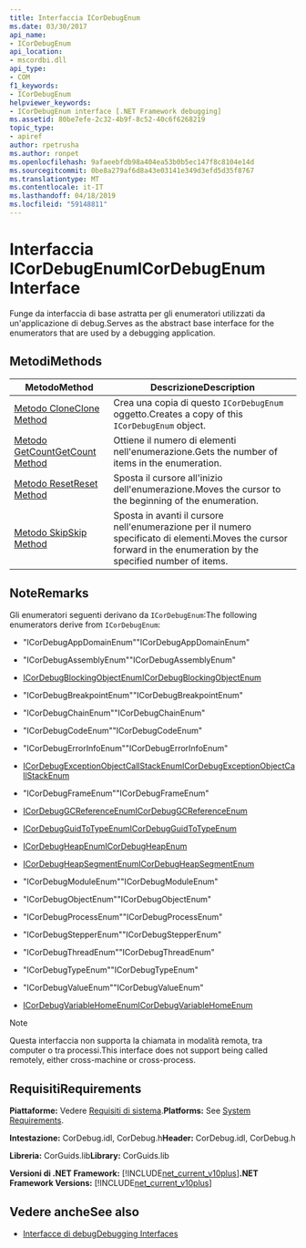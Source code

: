 ```yaml
---
title: Interfaccia ICorDebugEnum
ms.date: 03/30/2017
api_name:
- ICorDebugEnum
api_location:
- mscordbi.dll
api_type:
- COM
f1_keywords:
- ICorDebugEnum
helpviewer_keywords:
- ICorDebugEnum interface [.NET Framework debugging]
ms.assetid: 80be7efe-2c32-4b9f-8c52-40c6f6268219
topic_type:
- apiref
author: rpetrusha
ms.author: ronpet
ms.openlocfilehash: 9afaeebfdb98a404ea53b0b5ec147f8c8104e14d
ms.sourcegitcommit: 0be8a279af6d8a43e03141e349d3efd5d35f8767
ms.translationtype: MT
ms.contentlocale: it-IT
ms.lasthandoff: 04/18/2019
ms.locfileid: "59148811"
---
```

# <a name="icordebugenum-interface"></a><span data-ttu-id="e6b69-102">Interfaccia ICorDebugEnum</span><span class="sxs-lookup"><span data-stu-id="e6b69-102">ICorDebugEnum Interface</span></span>

<span data-ttu-id="e6b69-103">Funge da interfaccia di base astratta per gli enumeratori utilizzati da un'applicazione di debug.</span><span class="sxs-lookup"><span data-stu-id="e6b69-103">Serves as the abstract base interface for the enumerators that are used by a debugging application.</span></span>  
  
## <a name="methods"></a><span data-ttu-id="e6b69-104">Metodi</span><span class="sxs-lookup"><span data-stu-id="e6b69-104">Methods</span></span>  
  
|<span data-ttu-id="e6b69-105">Metodo</span><span class="sxs-lookup"><span data-stu-id="e6b69-105">Method</span></span>|<span data-ttu-id="e6b69-106">Descrizione</span><span class="sxs-lookup"><span data-stu-id="e6b69-106">Description</span></span>|  
|------------|-----------------|  
|[<span data-ttu-id="e6b69-107">Metodo Clone</span><span class="sxs-lookup"><span data-stu-id="e6b69-107">Clone Method</span></span>](../../../../docs/framework/unmanaged-api/debugging/icordebugenum-clone-method.md)|<span data-ttu-id="e6b69-108">Crea una copia di questo `ICorDebugEnum` oggetto.</span><span class="sxs-lookup"><span data-stu-id="e6b69-108">Creates a copy of this `ICorDebugEnum` object.</span></span>|  
|[<span data-ttu-id="e6b69-109">Metodo GetCount</span><span class="sxs-lookup"><span data-stu-id="e6b69-109">GetCount Method</span></span>](../../../../docs/framework/unmanaged-api/debugging/icordebugenum-getcount-method.md)|<span data-ttu-id="e6b69-110">Ottiene il numero di elementi nell'enumerazione.</span><span class="sxs-lookup"><span data-stu-id="e6b69-110">Gets the number of items in the enumeration.</span></span>|  
|[<span data-ttu-id="e6b69-111">Metodo Reset</span><span class="sxs-lookup"><span data-stu-id="e6b69-111">Reset Method</span></span>](../../../../docs/framework/unmanaged-api/debugging/icordebugenum-reset-method.md)|<span data-ttu-id="e6b69-112">Sposta il cursore all'inizio dell'enumerazione.</span><span class="sxs-lookup"><span data-stu-id="e6b69-112">Moves the cursor to the beginning of the enumeration.</span></span>|  
|[<span data-ttu-id="e6b69-113">Metodo Skip</span><span class="sxs-lookup"><span data-stu-id="e6b69-113">Skip Method</span></span>](../../../../docs/framework/unmanaged-api/debugging/icordebugenum-skip-method.md)|<span data-ttu-id="e6b69-114">Sposta in avanti il cursore nell'enumerazione per il numero specificato di elementi.</span><span class="sxs-lookup"><span data-stu-id="e6b69-114">Moves the cursor forward in the enumeration by the specified number of items.</span></span>|  
  
## <a name="remarks"></a><span data-ttu-id="e6b69-115">Note</span><span class="sxs-lookup"><span data-stu-id="e6b69-115">Remarks</span></span>  
 <span data-ttu-id="e6b69-116">Gli enumeratori seguenti derivano da `ICorDebugEnum`:</span><span class="sxs-lookup"><span data-stu-id="e6b69-116">The following enumerators derive from `ICorDebugEnum`:</span></span>  
  
-   <span data-ttu-id="e6b69-117">"ICorDebugAppDomainEnum"</span><span class="sxs-lookup"><span data-stu-id="e6b69-117">"ICorDebugAppDomainEnum"</span></span>  
  
-   <span data-ttu-id="e6b69-118">"ICorDebugAssemblyEnum"</span><span class="sxs-lookup"><span data-stu-id="e6b69-118">"ICorDebugAssemblyEnum"</span></span>  
  
-   [<span data-ttu-id="e6b69-119">ICorDebugBlockingObjectEnum</span><span class="sxs-lookup"><span data-stu-id="e6b69-119">ICorDebugBlockingObjectEnum</span></span>](../../../../docs/framework/unmanaged-api/debugging/icordebugblockingobjectenum-interface.md)  
  
-   <span data-ttu-id="e6b69-120">"ICorDebugBreakpointEnum"</span><span class="sxs-lookup"><span data-stu-id="e6b69-120">"ICorDebugBreakpointEnum"</span></span>  
  
-   <span data-ttu-id="e6b69-121">"ICorDebugChainEnum"</span><span class="sxs-lookup"><span data-stu-id="e6b69-121">"ICorDebugChainEnum"</span></span>  
  
-   <span data-ttu-id="e6b69-122">"ICorDebugCodeEnum"</span><span class="sxs-lookup"><span data-stu-id="e6b69-122">"ICorDebugCodeEnum"</span></span>  
  
-   <span data-ttu-id="e6b69-123">"ICorDebugErrorInfoEnum"</span><span class="sxs-lookup"><span data-stu-id="e6b69-123">"ICorDebugErrorInfoEnum"</span></span>  
  
-   [<span data-ttu-id="e6b69-124">ICorDebugExceptionObjectCallStackEnum</span><span class="sxs-lookup"><span data-stu-id="e6b69-124">ICorDebugExceptionObjectCallStackEnum</span></span>](../../../../docs/framework/unmanaged-api/debugging/icordebugexceptionobjectcallstackenum-interface.md)  
  
-   <span data-ttu-id="e6b69-125">"ICorDebugFrameEnum"</span><span class="sxs-lookup"><span data-stu-id="e6b69-125">"ICorDebugFrameEnum"</span></span>  
  
-   [<span data-ttu-id="e6b69-126">ICorDebugGCReferenceEnum</span><span class="sxs-lookup"><span data-stu-id="e6b69-126">ICorDebugGCReferenceEnum</span></span>](../../../../docs/framework/unmanaged-api/debugging/icordebuggcreferenceenum-interface.md)  
  
-   [<span data-ttu-id="e6b69-127">ICorDebugGuidToTypeEnum</span><span class="sxs-lookup"><span data-stu-id="e6b69-127">ICorDebugGuidToTypeEnum</span></span>](../../../../docs/framework/unmanaged-api/debugging/icordebugguidtotypeenum-interface.md)  
  
-   [<span data-ttu-id="e6b69-128">ICorDebugHeapEnum</span><span class="sxs-lookup"><span data-stu-id="e6b69-128">ICorDebugHeapEnum</span></span>](../../../../docs/framework/unmanaged-api/debugging/icordebugheapenum-interface.md)  
  
-   [<span data-ttu-id="e6b69-129">ICorDebugHeapSegmentEnum</span><span class="sxs-lookup"><span data-stu-id="e6b69-129">ICorDebugHeapSegmentEnum</span></span>](../../../../docs/framework/unmanaged-api/debugging/icordebugheapsegmentenum-interface.md)  
  
-   <span data-ttu-id="e6b69-130">"ICorDebugModuleEnum"</span><span class="sxs-lookup"><span data-stu-id="e6b69-130">"ICorDebugModuleEnum"</span></span>  
  
-   <span data-ttu-id="e6b69-131">"ICorDebugObjectEnum"</span><span class="sxs-lookup"><span data-stu-id="e6b69-131">"ICorDebugObjectEnum"</span></span>  
  
-   <span data-ttu-id="e6b69-132">"ICorDebugProcessEnum"</span><span class="sxs-lookup"><span data-stu-id="e6b69-132">"ICorDebugProcessEnum"</span></span>  
  
-   <span data-ttu-id="e6b69-133">"ICorDebugStepperEnum"</span><span class="sxs-lookup"><span data-stu-id="e6b69-133">"ICorDebugStepperEnum"</span></span>  
  
-   <span data-ttu-id="e6b69-134">"ICorDebugThreadEnum"</span><span class="sxs-lookup"><span data-stu-id="e6b69-134">"ICorDebugThreadEnum"</span></span>  
  
-   <span data-ttu-id="e6b69-135">"ICorDebugTypeEnum"</span><span class="sxs-lookup"><span data-stu-id="e6b69-135">"ICorDebugTypeEnum"</span></span>  
  
-   <span data-ttu-id="e6b69-136">"ICorDebugValueEnum"</span><span class="sxs-lookup"><span data-stu-id="e6b69-136">"ICorDebugValueEnum"</span></span>  
  
-   [<span data-ttu-id="e6b69-137">ICorDebugVariableHomeEnum</span><span class="sxs-lookup"><span data-stu-id="e6b69-137">ICorDebugVariableHomeEnum</span></span>](../../../../docs/framework/unmanaged-api/debugging/icordebugvariablehomeenum-interface.md)  
  
> [!NOTE]
>  <span data-ttu-id="e6b69-138">Questa interfaccia non supporta la chiamata in modalità remota, tra computer o tra processi.</span><span class="sxs-lookup"><span data-stu-id="e6b69-138">This interface does not support being called remotely, either cross-machine or cross-process.</span></span>  
  
## <a name="requirements"></a><span data-ttu-id="e6b69-139">Requisiti</span><span class="sxs-lookup"><span data-stu-id="e6b69-139">Requirements</span></span>  
 <span data-ttu-id="e6b69-140">**Piattaforme:** Vedere [Requisiti di sistema](../../../../docs/framework/get-started/system-requirements.md).</span><span class="sxs-lookup"><span data-stu-id="e6b69-140">**Platforms:** See [System Requirements](../../../../docs/framework/get-started/system-requirements.md).</span></span>  
  
 <span data-ttu-id="e6b69-141">**Intestazione:** CorDebug.idl, CorDebug.h</span><span class="sxs-lookup"><span data-stu-id="e6b69-141">**Header:** CorDebug.idl, CorDebug.h</span></span>  
  
 <span data-ttu-id="e6b69-142">**Libreria:** CorGuids.lib</span><span class="sxs-lookup"><span data-stu-id="e6b69-142">**Library:** CorGuids.lib</span></span>  
  
 <span data-ttu-id="e6b69-143">**Versioni di .NET Framework:** [!INCLUDE[net_current_v10plus](../../../../includes/net-current-v10plus-md.md)]</span><span class="sxs-lookup"><span data-stu-id="e6b69-143">**.NET Framework Versions:** [!INCLUDE[net_current_v10plus](../../../../includes/net-current-v10plus-md.md)]</span></span>  
  
## <a name="see-also"></a><span data-ttu-id="e6b69-144">Vedere anche</span><span class="sxs-lookup"><span data-stu-id="e6b69-144">See also</span></span>

- [<span data-ttu-id="e6b69-145">Interfacce di debug</span><span class="sxs-lookup"><span data-stu-id="e6b69-145">Debugging Interfaces</span></span>](../../../../docs/framework/unmanaged-api/debugging/debugging-interfaces.md)
